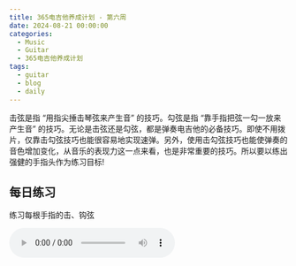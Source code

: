 ```yaml
---
title: 365电吉他养成计划 - 第六周
date: 2024-08-21 00:00:00
categories:
  - Music
  - Guitar
  - 365电吉他养成计划
tags:
  - guitar
  - blog
  - daily
---
```



击弦是指 “用指尖捶击琴弦来产生音” 的技巧。勾弦是指 “靠手指把弦一勾一放来产生音” 的技巧。无论是击弦还是勾弦，都是弹奏电吉他的必备技巧。即使不用拨片，仅靠击勾弦技巧也能很容易地实现速弹。另外，使用击勾弦技巧也能使弹奏的音色增加变化，从音乐的表现力这一点来看，也是非常重要的技巧。所以要以练出强健的手指头作为练习目标!

<!-- more -->

## 每日练习

练习每根手指的击、钩弦

<audio controls src="/guitar/daily-6.mp3" />

## 周一

在 ⑥ 弦至 ③ 弦之间移动，练习各手指的击、勾弦

<audio controls src="/guitar/2024-08-19.mp3" />

## 周二

连续使用击勾弦技巧

<audio controls src="/guitar/2024-08-20.mp3" />